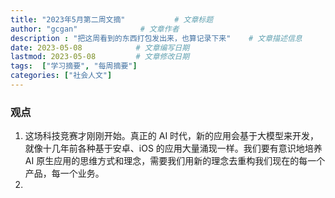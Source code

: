 ```yaml
---
title: "2023年5月第二周文摘"           # 文章标题
author: "gcgan"              # 文章作者
description : "把这周看到的东西打包发出来，也算记录下来"    # 文章描述信息
date: 2023-05-08            # 文章编写日期
lastmod: 2023-05-08         # 文章修改日期
tags:  ["学习摘要", "每周摘要"]
categories: ["社会人文"]
---
```

### 观点
1. 这场科技竞赛才刚刚开始。真正的 AI 时代，新的应用会基于大模型来开发，就像十几年前各种基于安卓、iOS 的应用大量涌现一样。我们要有意识地培养 AI 原生应用的思维方式和理念，需要我们用新的理念去重构我们现在的每一个产品，每一个业务。
1. 